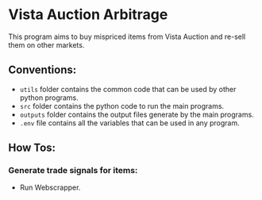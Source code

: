 # Vista Auction Arbitrage
This program aims to buy mispriced items from Vista Auction and re-sell them on other markets.

## Conventions:
- `utils` folder contains the common code that can be used by other python programs.
- `src` folder contains the python code to run the main programs.
- `outputs` folder contains the output files generate by the main programs.
- `.env` file contains all the variables that can be used in any program.

## How Tos:
### Generate trade signals for items:
- Run Webscrapper.